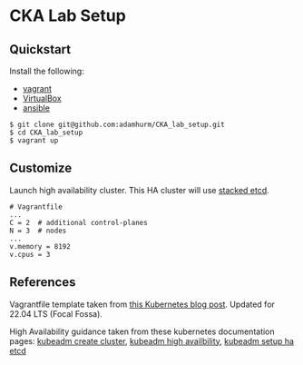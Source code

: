 # CKA Lab Setup

## Quickstart

Install the following:
- [vagrant](https://developer.hashicorp.com/vagrant/downloads)
- [VirtualBox](https://www.virtualbox.org/wiki/Linux_Downloads)
- [ansible](https://docs.ansible.com/ansible/latest/installation_guide/intro_installation.html)

```
$ git clone git@github.com:adamhurm/CKA_lab_setup.git
$ cd CKA_lab_setup
$ vagrant up
```


## Customize

Launch high availability cluster. This HA cluster will use [stacked etcd](https://kubernetes.io/docs/setup/production-environment/tools/kubeadm/ha-topology/#stacked-etcd-topology).

```
# Vagrantfile
...
C = 2  # additional control-planes
N = 3  # nodes
...
v.memory = 8192
v.cpus = 3
```


## References

Vagrantfile template taken from [this Kubernetes blog post](https://kubernetes.io/blog/2019/03/15/kubernetes-setup-using-ansible-and-vagrant/). Updated for 22.04 LTS (Focal Fossa).

High Availability guidance taken from these kubernetes documentation pages: [kubeadm create cluster](https://kubernetes.io/docs/setup/production-environment/tools/kubeadm/create-cluster-kubeadm/), [kubeadm high availbility](https://kubernetes.io/docs/setup/production-environment/tools/kubeadm/high-availability/), [kubeadm setup ha etcd](https://kubernetes.io/docs/setup/production-environment/tools/kubeadm/setup-ha-etcd-with-kubeadm/)